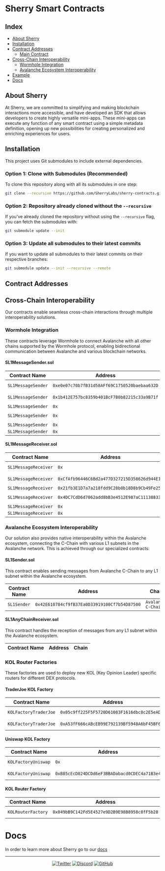 <!-- Consider adding a logo or banner image here -->
<!-- ![Sherry Logo](./assets/sherry-logo.png) -->
# Sherry Smart Contracts

## Index
- [About Sherry](#-about-sherry)
- [Installation](#-installation)
- [Contract Addresses](#-contract-addresses)
  - [Main Contract](#-main-contract---sherry)
- [Cross-Chain Interoperability](#-cross-chain-interoperability)
  - [Wormhole Integration](#-wormhole-integration)
  - [Avalanche Ecosystem Interoperability](#-avalanche-ecosystem-interoperability)
- [Example](#-example)
- [Docs](#-docs)

## About Sherry

At Sherry, we are committed to simplifying and making blockchain interactions more accessible, and have developed an SDK that allows developers to create highly versatile mini-apps. These mini-apps can execute any function of any smart contract using a simple metadata definition, opening up new possibilities for creating personalized and enriching experiences for users.

## Installation

This project uses Git submodules to include external dependencies.

### Option 1: Clone with Submodules (Recommended)

To clone this repository along with all its submodules in one step:

```sh
git clone --recursive https://github.com/SherryLabs/sherry-contracts.git
```

### Option 2: Repository already cloned without the `--recursive`

If you've already cloned the repository without using the `--recursive` flag, you can fetch the submodules with:

```sh
git submodule update --init
```

### Option 3: Update all submodules to their latest commits

If you want to update all submodules to their latest commits on their respective branches:

```sh
git submodule update --init --recursive --remote
```

## Contract Addresses

## Cross-Chain Interoperability

Our contracts enable seamless cross-chain interactions through multiple interoperability solutions.

<!-- Consider adding a diagram showing cross-chain interactions -->
<!-- ![Cross-Chain Architecture](./assets/cross-chain-diagram.png) -->

### Wormhole Integration

These contracts leverage Wormhole to connect Avalanche with all other chains supported by the Wormhole protocol, enabling bidirectional communication between Avalanche and various blockchain networks.

#### SL1MessageSender.sol

| Contract Name | Address | Chain |
|---------------|----------------------------------------------|--------|
| `SL1MessageSender`     | `0xe0e07c70b7fB31d58AFf69C1750520baebaa632D`   | `Avalanche C-Chain`    |
| `SL1MessageSender`     | `0x1b412E757bc8359b401BcF7B0b82215c33a9B71f`   | `Avalanche Fuji`    |
| `SL1MessageSender`     | `0x`   | `Celo`    |
| `SL1MessageSender`     | `0x`   | `Celo Alfajores`    |
| `SL1MessageSender`     | `0x`   | `Base`    |
| `SL1MessageSender`     | `0x`   | `Mantle`    |

#### SL1MessageReceiver.sol

| Contract Name | Address | Chain |
|---------------|----------------------------------------------|--------|
| `SL1MessageReceiver`     | `0x`   | `Avalanche C-Chain`    |
| `SL1MessageReceiver`     | `0xCfAfb96446C6Bd2a477D327215D358626d944E13`   | `Avalanche Fuji`    |
| `SL1MessageReceiver`     | `0x21fb3E1D7a7a218fdd9C28b0b18D8b9Cb49Fe259`   | `Celo`    |
| `SL1MessageReceiver`     | `0x4DC7CdD6d7062add8bB3e4512E987aC111388335`   | `Celo Alfajores`    |
| `SL1MessageReceiver`     | `0x`   | `Base`    |
| `SL1MessageReceiver`     | `0x`   | `Mantle`    |

### Avalanche Ecosystem Interoperability

Our solution also provides native interoperability within the Avalanche ecosystem, connecting the C-Chain with various L1 subnets in the Avalanche network. This is achieved through our specialized contracts:

<!-- Consider adding a diagram showing Avalanche ecosystem connectivity -->
<!-- ![Avalanche Ecosystem](./assets/avalanche-ecosystem.png) -->

#### SL1Sender.sol

This contract enables sending messages from Avalanche C-Chain to any L1 subnet within the Avalanche ecosystem.

| Contract Name | Address | Chain |
|---------------|----------------------------------------------|--------|
| `SL1Sender`     | `0x42E610784cf9fB37Ea0D33919100Cf7b54D87500`   | `Avalanche C-Chain`    |

#### SL1AnyChainReceiver.sol

This contract handles the reception of messages from any L1 subnet within the Avalanche ecosystem.

| Contract Name | Address | Chain |
|---------------|----------------------------------------------|--------|

### KOL Router Factories

These factories are used to deploy new KOL (Key Opinion Leader) specific routers for different DEX protocols.

#### TraderJoe KOL Factory

| Contract Name | Address | Chain |
|---------------|----------------------------------------------|--------|
| `KOLFactoryTraderJoe`     | `0x05c9ff225F5F5720D61083F1616dbc8c2E5eADE4`   | `Avalanche C-Chain`    |
| `KOLFactoryTraderJoe`     | `0xA53fF666cABcEB99E792139Bf5948A6bF45BF6f0`      | `Avalanche Fuji`    |

#### Uniswap KOL Factory

| Contract Name | Address | Chain |
|---------------|----------------------------------------------|--------|
| `KOLFactoryUniswap`     | `0x`   | `Ethereum Mainnet`    |
| `KOLFactoryUniswap`     | `0xB85cEcD024DCDd6eF3BBADabacd0CDEC4a71B3e4`   | `Ethereum Sepolia`    |

#### KOL Router Factory

| Contract Name | Address | Chain |
|---------------|----------------------------------------------|--------|
| `KOLRouterFactory`     | `0x049bB9C142Fd5E4527e9D2B9E98B8958c8fF5b28`   | `Avalanche Fuji`    |

# Docs

In order to learn more about Sherry go to our [docs](https://docs.sherry.social)

---

<div align="center">

  [![Twitter](https://img.shields.io/twitter/follow/SherryProtocol?style=social)](https://twitter.com/SherryProtocol)
  [![Discord](https://img.shields.io/discord/4HppNS46)](https://discord.gg/4HppNS46)
  [![GitHub](https://img.shields.io/github/stars/sherry-protocol/sherry-contracts?style=social)](https://github.com/sherry-protocol/sherry-contracts)
  
</div>


